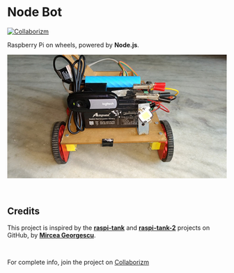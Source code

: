 # **Node Bot** #

[![Collaborizm](https://www.collaborizm.com/GitHubBadge.svg)](https://www.collaborizm.com/project/r1dE09adg)

Raspberry Pi on wheels, powered by **Node.js**.

![Node Bot](/Node_Bot.jpg "Node Bot")

&nbsp;

## Credits ##

This project is inspired by the **[raspi-tank](https://github.com/mirceageorgescu/raspi-tank)** and **[raspi-tank-2](https://github.com/mirceageorgescu/raspi-tank-2)** projects on GitHub, by **[Mircea Georgescu](https://github.com/mirceageorgescu)**.

&nbsp;

For complete info, join the project on [Collaborizm](https://www.collaborizm.com/project/r1dE09adg)
